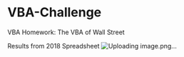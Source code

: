# VBA-Challenge
VBA Homework: The VBA of Wall Street

Results from 2018 Spreadsheet
![Uploading image.png…]()
